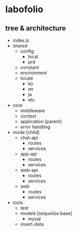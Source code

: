 # labofolio

## tree & architecture

- index.js
- shared
    - config
        - local
        - prd
    - constant
    - environment
    - locale
        - ko
        - en
        - ja
        - etc
- core
    - middleware
    - context
    - application [parent]
    - error handling
- mode [child]
    - chat-api
        - routes
        - services
    - app-api
        - routes
        - services
    - web-api
        - routes
        - services
    - web
        - routes
        - services
- tools
    - test
    - models [sequelize base]
        - mysql
    - insert-data